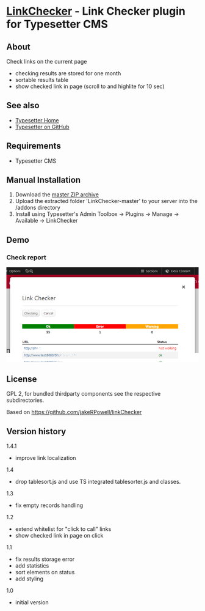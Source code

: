 # [LinkChecker](https://github.com/mahotilo/LinkChecker) - Link Checker plugin for Typesetter CMS

## About
Check links on the current page

- checking results are stored for one month
- sortable results table
- show checked link in page (scroll to and highlite for 10 sec)

## See also 
* [Typesetter Home](http://www.typesettercms.com)
* [Typesetter on GitHub](https://github.com/Typesetter/Typesetter)


## Requirements
* Typesetter CMS

## Manual Installation
1. Download the [master ZIP archive](https://github.com/mahotilo/LinkChecker/archive/master.zip)
2. Upload the extracted folder 'LinkChecker-master' to your server into the /addons directory
3. Install using Typesetter's Admin Toolbox &rarr; Plugins &rarr; Manage &rarr; Available &rarr; LinkChecker


## Demo
### Check report
![image](demo/report.png)

## License
GPL 2, for bundled thirdparty components see the respective subdirectories.

Based on  https://github.com/jakeRPowell/linkChecker

## Version history
1.4.1
- improve link localization

1.4
- drop tablesort.js and use TS integrated tablesorter.js and classes.

1.3
- fix empty records handling

1.2
- extend whitelist for "click to call" links
- show checked link in page on click

1.1
- fix results storage error
- add statistics
- sort elements on status
- add styling
	
1.0
- initial version
